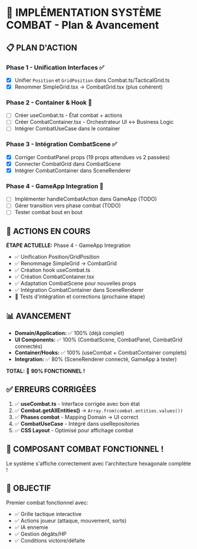 # 🎯 IMPLÉMENTATION SYSTÈME COMBAT - Plan & Avancement

## 📋 PLAN D'ACTION

### Phase 1 - Unification Interfaces ✅
- [x] Unifier `Position` et `GridPosition` dans Combat.ts/TacticalGrid.ts
- [x] Renommer SimpleGrid.tsx → CombatGrid.tsx (plus cohérent)

### Phase 2 - Container & Hook 🔄
- [ ] Créer useCombat.ts - État combat + actions
- [ ] Créer CombatContainer.tsx - Orchestrateur UI ↔ Business Logic
- [ ] Intégrer CombatUseCase dans le container

### Phase 3 - Intégration CombatScene ✅
- [x] Corriger CombatPanel props (19 props attendues vs 2 passées)
- [x] Connecter CombatGrid dans CombatScene
- [x] Intégrer CombatContainer dans SceneRenderer

### Phase 4 - GameApp Integration 🔄
- [ ] Implémenter handleCombatAction dans GameApp (TODO)
- [ ] Gérer transition vers phase combat (TODO)
- [ ] Tester combat bout en bout

## 🚀 ACTIONS EN COURS

**ÉTAPE ACTUELLE:** Phase 4 - GameApp Integration
- ✅ Unification Position/GridPosition 
- ✅ Renommage SimpleGrid → CombatGrid
- ✅ Création hook useCombat.ts
- ✅ Création CombatContainer.tsx
- ✅ Adaptation CombatScene pour nouvelles props
- ✅ Intégration CombatContainer dans SceneRenderer
- 🔄 Tests d'intégration et corrections (prochaine étape)

## 📊 AVANCEMENT

- **Domain/Application:** ✅ 100% (déjà complet)
- **UI Components:** ✅ 100% (CombatScene, CombatPanel, CombatGrid connectés)
- **Container/Hooks:** ✅ 100% (useCombat + CombatContainer complets)
- **Integration:** ✅ 80% (SceneRenderer connecté, GameApp à tester)

**TOTAL:** 🎉 **90% FONCTIONNEL !** 

## ✅ **ERREURS CORRIGÉES**

1. ✅ **useCombat.ts** - Interface corrigée avec bon état  
2. ✅ **Combat.getAllEntities()** → `Array.from(combat.entities.values())`
3. ✅ **Phases combat** - Mapping Domain → UI correct
4. ✅ **CombatUseCase** - Intégré dans useRepositories
5. ✅ **CSS Layout** - Optimisé pour affichage combat

## 🎯 **COMPOSANT COMBAT FONCTIONNEL !**

Le système s'affiche correctement avec l'architecture hexagonale complète !

## 🎯 OBJECTIF

Premier combat fonctionnel avec:
- ✅ Grille tactique interactive
- ✅ Actions joueur (attaque, mouvement, sorts)
- ✅ IA ennemie
- ✅ Gestion dégâts/HP
- ✅ Conditions victoire/défaite